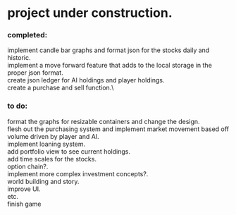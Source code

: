 # project under construction.

### completed:
implement candle bar graphs and format json for the stocks daily and historic.\
implement a move forward feature that adds to the local storage in the proper json format.\
create json ledger for AI holdings and player holdings.\
create a purchase and sell function.\

### to do:
format the graphs for resizable containers and change the design.\
flesh out the purchasing system and implement market movement based off volume driven by player and AI.\
implement loaning system.\
add portfolio view to see current holdings.\
add time scales for the stocks.\
option chain?.\
implement more complex investment concepts?.\
world building and story.\
improve UI.\
etc.\
finish game